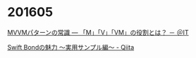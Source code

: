 # 201605

[MVVMパターンの常識 ― 「M」「V」「VM」の役割とは？ － ＠IT](http://www.atmarkit.co.jp/fdotnet/chushin/greatblogentry_02/greatblogentry_02_01.html)

[Swift Bondの魅力 〜実用サンプル編〜 - Qiita](http://qiita.com/hachinobu/items/27a92d480db24511559a)
